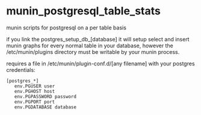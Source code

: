 # munin_postgresql_table_stats
munin scripts for postgresql on a per table basis

if you link the postgres_setup_db_[database] it will setup select and insert munin graphs for every normal table in your database, however the /etc/munin/plugins
  directory must be writable by your munin process. 

requires a file in /etc/munin/plugin-conf.d/[any filename] with your postgres credentials:

```
[postgres_*]
   env.PGUSER user
   env.PGHOST host
   env.PGPASSWORD password
   env.PGPORT port
   env.PGDATABASE database
```
